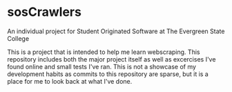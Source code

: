 # sosCrawlers
An individual project for Student Originated Software at The Evergreen State College

This is a project that is intended to help me learn webscraping.
This repository includes both the major project itself as well as excercises I've found online and small tests I've ran.
This is not a showcase of my development habits as commits to this repository are sparse, but it is a place for me to look back at what I've done.
